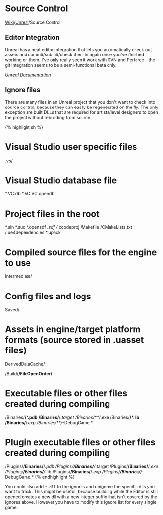# Source Control
[Wiki](../readme.md)/[Unreal](readme.md)/Source Control

## Editor Integration
Unreal has a neat editor integration that lets you automatically check out assets and commit/submit/check them in again once you've finished working on them.
I've only really seen it work with SVN and Perforce - the git integration seems to be a semi-functional beta only.

[_Unreal Documentation_](https://docs.unrealengine.com/latest/INT/Engine/Basics/SourceControl/InEditor/)

## Ignore files
There are many files in an Unreal project that you don't want to check into source control, because they can easily be regenerated on the fly.
The only exception are built DLLs that are required for artists/level designers to open the project without rebuilding from source.

{% highlight sh %}
# Visual Studio user specific files
.vs/

# Visual Studio database file
*.VC.db
*.VC.VC.opendb

# Project files in the root
*.sln
*.suo
*.opensdf
*.sdf
/*.xcodeproj
/Makefile
/CMakeLists.txt
/.ue4dependencies
*.upack

# Compiled source files for the engine to use
Intermediate/

# Config files and logs
Saved/

# Assets in engine/target platform formats (source stored in .uasset files)
DerivedDataCache/

/Build/**/FileOpenOrder/**

# Executable files or other files created during compiling 
/Binaries/**/*.pdb
/Binaries/**/*.target
/Binaries/**/*.exe
/Binaries/**/*.lib
/Binaries/**/*.exp
/Binaries/**/*-DebugGame.*

# Plugin executable files or other files created during compiling 
/Plugins/**/Binaries/**/*.pdb
/Plugins/**/Binaries/**/*.target
/Plugins/**/Binaries/**/*.exe
/Plugins/**/Binaries/**/*.lib
/Plugins/**/Binaries/**/*.exp
/Plugins/**/Binaries/**/*-DebugGame.*
{% endhighlight %}

You could also add ```*.dll``` to the ignores and unignore the specific dlls you want to track.
This might be useful, because building while the Editor is still opened creates a new dll with a new integer suffix that isn't covered by the ignores above. However you have to modify this ignore list for every single game.
